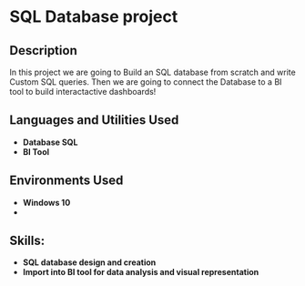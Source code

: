 <h1>SQL Database project </h1>

<h2>Description</h2>
In this project we are going to Build an SQL database from scratch and write Custom SQL queries. Then we are going to connect the Database to a BI tool to build interactactive dashboards!
<br />


<h2>Languages and Utilities Used</h2>

- <b>Database SQL</b> 
- <b>BI Tool</b>

<h2>Environments Used</h2>

- <b>Windows 10</b>
- <b></b>

<h2>Skills:</h2>    

- <b>SQL database design and creation</b>
- <b>Import into BI tool for data analysis and visual representation</b>
